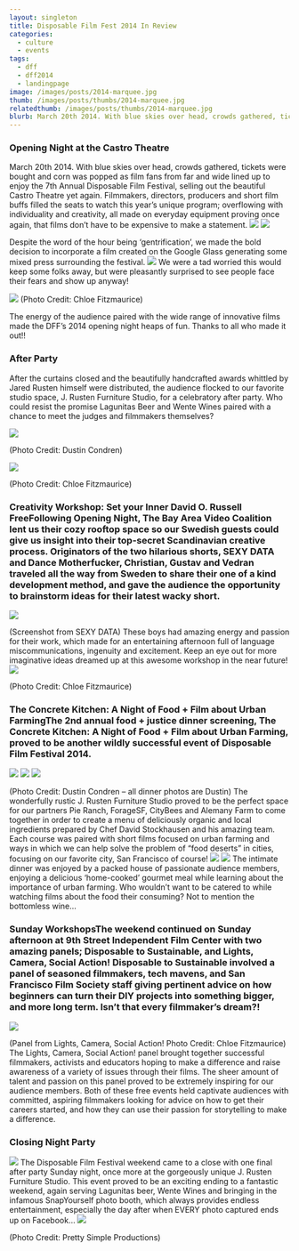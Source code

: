 ```yaml
---
layout: singleton
title: Disposable Film Fest 2014 In Review
categories:
  - culture
  - events
tags:
  - dff
  - dff2014
  - landingpage
image: /images/posts/2014-marquee.jpg
thumb: /images/posts/thumbs/2014-marquee.jpg
relatedthumb: /images/posts/thumbs/2014-marquee.jpg
blurb: March 20th 2014. With blue skies over head, crowds gathered, tickets were bought and corn was popped as film fans from far and wide lined up to enjoy the 7th Annual Disposable Film Festival
---
```



### Opening Night at the Castro Theatre

March 20th 2014. With blue skies over head, crowds gathered, tickets were bought and corn was popped as film fans from far and wide lined up to enjoy the 7th Annual Disposable Film Festival,  selling out the beautiful Castro Theatre yet again. Filmmakers, directors, producers and short film buffs filled the seats to watch this year’s unique program; overflowing with individuality and creativity, all made on everyday equipment proving once again, that films don’t have to be expensive to make a statement.
<img src="/images/posts/wind-screenshot.jpg">
<img src="/images/posts/mondo-screenshot.jpg">

Despite the word of the hour being ‘gentrification’, we made the bold decision to incorporate a film created on the Google Glass generating some mixed press surrounding the festival.
<img src="/images/posts/catch-screenshot.jpg">
We were a tad worried this would keep some folks away, but were pleasantly surprised to see people face their fears and show up anyway!

<img src="/images/posts/castro-2014.jpg">
(Photo Credit: Chloe Fitzmaurice)

The energy of the audience paired with the wide range of innovative films made the DFF’s 2014 opening night heaps of fun. Thanks to all who made it out!!

### After Party
After the curtains closed and the beautifully handcrafted awards whittled by Jared Rusten himself were distributed, the audience flocked to our favorite studio space, J. Rusten Furniture Studio, for a celebratory after party. Who could resist the promise  Lagunitas Beer and Wente Wines paired with a chance to meet the judges and filmmakers themselves?

<img src="https://farm4.staticflickr.com/3834/13448732653_37c952de6d.jpg">

(Photo Credit: Dustin Condren)

<img src="/images/posts/2014-after-party.jpg">

(Photo Credit: Chloe Fitzmaurice)

### Creativity Workshop: Set your Inner David O. Russell FreeFollowing Opening Night, The Bay Area Video Coalition lent us their cozy rooftop space so our Swedish guests could give us insight into their top-secret Scandinavian creative process. Originators of the two hilarious shorts, SEXY DATA and Dance Motherfucker, Christian, Gustav and Vedran traveled all the way from Sweden to share their one of a kind development method, and gave the audience the opportunity to brainstorm ideas for their latest wacky short.
<img src="/images/posts/sexydata-screenshot.jpg">

(Screenshot from SEXY DATA)
These boys had amazing energy and passion for their work, which made for an entertaining afternoon full of language miscommunications, ingenuity and excitement. Keep an eye out for more imaginative ideas dreamed up at this awesome workshop in the near future!
<img src="/images/posts/2014-creativity-workshop.jpg">

(Photo Credit: Chloe Fitzmaurice)

### The Concrete Kitchen: A Night of Food + Film about Urban FarmingThe 2nd annual food + justice dinner screening, The Concrete Kitchen: A Night of Food + Film about Urban Farming, proved to be another wildly successful event of Disposable Film Festival 2014.
<img src="https://farm4.staticflickr.com/3827/13448627485_9eeecec0e9.jpg">
<img src="https://farm4.staticflickr.com/3797/13448988044_b7aa19fe3d.jpg">
<img src="https://farm4.staticflickr.com/3795/13448618025_1d2c14e40f.jpg">

(Photo Credit: Dustin Condren – all dinner photos are Dustin)
The wonderfully rustic J. Rusten Furniture Studio proved to be the perfect space for our partners Pie Ranch, ForageSF, CityBees and Alemany Farm to come together in order to create a menu of deliciously organic and local ingredients prepared by Chef David Stockhausen and his amazing team. Each course was paired with short films focused on urban farming and ways in which we can help solve the problem of “food deserts” in cities, focusing on our favorite city, San Francisco of course!
<img src="/images/posts/salad.jpg">
<img src="/images/posts/chef.jpg">
The intimate dinner was enjoyed by a packed house of passionate audience members, enjoying a delicious ‘home-cooked’ gourmet meal while learning about the importance of urban farming. Who wouldn’t want to be catered to while watching films about the food their consuming? Not to mention the bottomless wine…
### Sunday WorkshopsThe weekend continued on Sunday afternoon at 9th Street Independent Film Center with two amazing panels; Disposable to Sustainable, and Lights, Camera, Social Action! Disposable to Sustainable involved a panel of seasoned filmmakers, tech mavens, and San Francisco Film Society staff giving pertinent advice on how beginners can turn their DIY projects into something bigger, and more long term. Isn’t that every filmmaker’s dream?!
<img src="/images/posts/lights-camera-social-action.jpg">

(Panel from Lights, Camera, Social Action!
Photo Credit: Chloe Fitzmaurice)
The Lights, Camera, Social Action! panel brought together successful filmmakers, activists and educators hoping to make a difference and raise awareness of a variety of issues through their films. The sheer amount of talent and passion on this panel proved to be extremely inspiring for our audience members. Both of these free events held captivate audiences with committed, aspiring filmmakers looking for advice on how to get their careers started, and how they can use their passion for storytelling to make a difference.

### Closing Night Party

<img src="/images/posts/2014-closing-night.jpg">
The Disposable Film Festival weekend came to a close with one final after party Sunday night, once more at the gorgeously unique J. Rusten Furniture Studio. This event proved to be an exciting ending to a fantastic weekend, again serving Lagunitas beer, Wente Wines and bringing in the infamous SnapYourself photo booth, which always provides endless entertainment, especially the day after when EVERY photo captured ends up on Facebook…
<img src="/images/posts/2014-programs.jpg">

(Photo Credit: Pretty Simple Productions)

